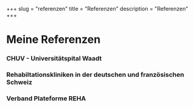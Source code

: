+++
slug = "referenzen"
title = "Referenzen"
description = "Referenzen"
+++

# Meine Referenzen
### CHUV - Universitätspital Waadt
### Rehabiltationskliniken in der deutschen und französischen Schweiz 
### Verband Plateforme REHA

